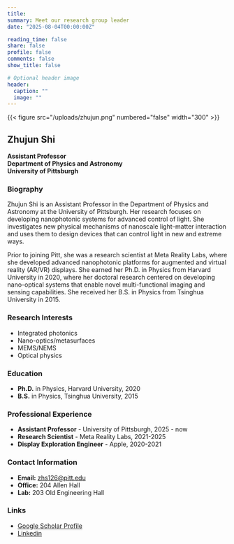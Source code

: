```yaml
---
title: 
summary: Meet our research group leader
date: "2025-08-04T00:00:00Z"

reading_time: false
share: false
profile: false
comments: false
show_title: false

# Optional header image
header:
  caption: ""
  image: ""
---
```


{{< figure src="/uploads/zhujun.png" numbered="false" width="300" >}}

## Zhujun Shi
**Assistant Professor**  
**Department of Physics and Astronomy**  
**University of Pittsburgh**

### Biography
Zhujun Shi is an Assistant Professor in the Department of Physics and Astronomy at the University of Pittsburgh. Her research focuses on developing nanophotonic systems for advanced control of light. She investigates new physical mechanisms of nanoscale light–matter interaction and uses them to design devices that can control light in new and extreme ways.

Prior to joining Pitt, she was a research scientist at Meta Reality Labs, where she developed advanced nanophotonic platforms for augmented and virtual reality (AR/VR) displays. She earned her Ph.D. in Physics from Harvard University in 2020, where her doctoral research centered on developing nano-optical systems that enable novel multi-functional imaging and sensing capabilities. She received her B.S. in Physics from Tsinghua University in 2015.

### Research Interests
- Integrated photonics
- Nano-optics/metasurfaces  
- MEMS/NEMS
- Optical physics

### Education
- **Ph.D.** in Physics, Harvard University, 2020
- **B.S.** in Physics, Tsinghua University, 2015

### Professional Experience
- **Assistant Professor** - University of Pittsburgh, 2025 - now
- **Research Scientist** - Meta Reality Labs, 2021-2025
- **Display Exploration Engineer** - Apple, 2020-2021

### Contact Information
- **Email:** zhs126@pitt.edu
- **Office:** 204 Allen Hall
- **Lab:** 203 Old Engineering Hall

### Links
- [Google Scholar Profile](https://scholar.google.com/citations?user=-_6K_O4AAAAJ&hl=en)
- [Linkedin](https://www.linkedin.com/in/zhujunshi/)
